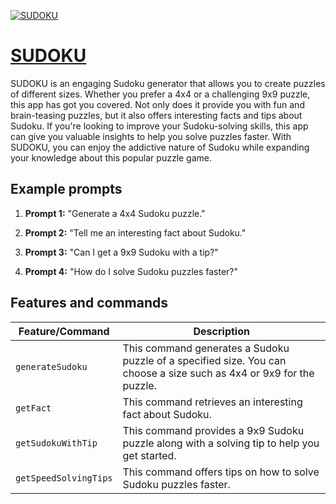 [![SUDOKU](https://files.oaiusercontent.com/file-WqzTGqGcRqv2RoGoqxvvDAp2?se=2123-10-17T18%3A40%3A34Z&sp=r&sv=2021-08-06&sr=b&rscc=max-age%3D31536000%2C%20immutable&rscd=attachment%3B%20filename%3D1ae6d2a3-85e9-4b29-83bc-fc9e8440aff5.png&sig=XRoH9EQFNVvZ2X0AahOPvOwBjby0qR2BJDdPBREn%2BPQ%3D)](https://chat.openai.com/g/g-ogXlCik0m-sudoku)

# [SUDOKU](https://chat.openai.com/g/g-ogXlCik0m-sudoku)

SUDOKU is an engaging Sudoku generator that allows you to create puzzles of different sizes. Whether you prefer a 4x4 or a challenging 9x9 puzzle, this app has got you covered. Not only does it provide you with fun and brain-teasing puzzles, but it also offers interesting facts and tips about Sudoku. If you're looking to improve your Sudoku-solving skills, this app can give you valuable insights to help you solve puzzles faster. With SUDOKU, you can enjoy the addictive nature of Sudoku while expanding your knowledge about this popular puzzle game.

## Example prompts

1. **Prompt 1:** "Generate a 4x4 Sudoku puzzle."

2. **Prompt 2:** "Tell me an interesting fact about Sudoku."

3. **Prompt 3:** "Can I get a 9x9 Sudoku with a tip?"

4. **Prompt 4:** "How do I solve Sudoku puzzles faster?"

## Features and commands

| Feature/Command | Description |
| --- | --- |
| `generateSudoku` | This command generates a Sudoku puzzle of a specified size. You can choose a size such as 4x4 or 9x9 for the puzzle. |
| `getFact` | This command retrieves an interesting fact about Sudoku. |
| `getSudokuWithTip` | This command provides a 9x9 Sudoku puzzle along with a solving tip to help you get started. |
| `getSpeedSolvingTips` | This command offers tips on how to solve Sudoku puzzles faster. |